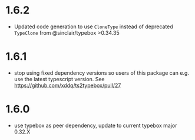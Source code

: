 # 1.6.2

- Updated code generation to use `CloneType` instead of deprecated `TypeClone` from @sinclair/typebox >0.34.35

# 1.6.1

- stop using fixed dependency versions so users of this package can e.g. use the latest typescript version. See https://github.com/xddq/ts2typebox/pull/27

# 1.6.0

- use typebox as peer dependency, update to current typebox major 0.32.X